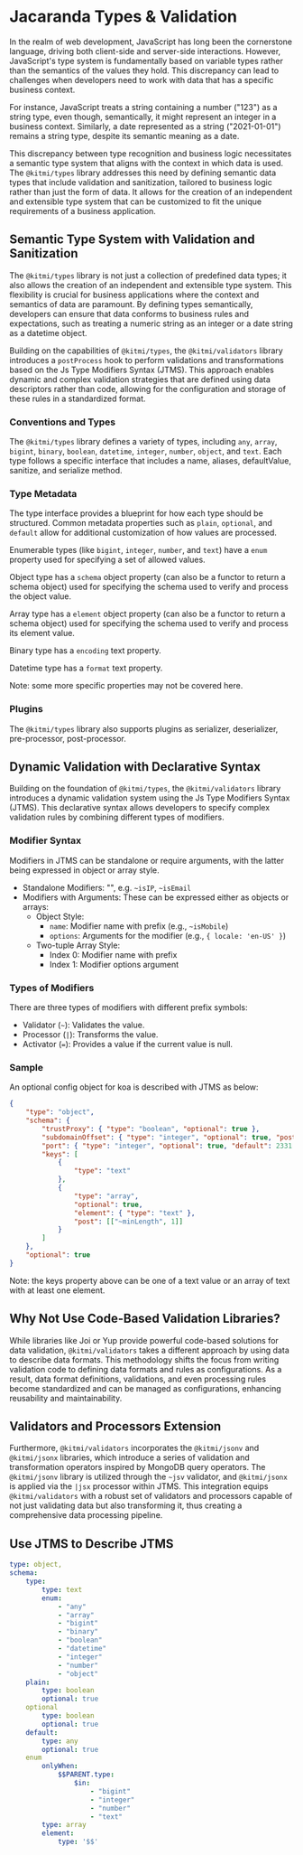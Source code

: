 # Jacaranda Types & Validation

In the realm of web development, JavaScript has long been the cornerstone language, driving both client-side and server-side interactions. However, JavaScript's type system is fundamentally based on variable types rather than the semantics of the values they hold. This discrepancy can lead to challenges when developers need to work with data that has a specific business context.

For instance, JavaScript treats a string containing a number ("123") as a string type, even though, semantically, it might represent an integer in a business context. Similarly, a date represented as a string ("2021-01-01") remains a string type, despite its semantic meaning as a date.

This discrepancy between type recognition and business logic necessitates a semantic type system that aligns with the context in which data is used. The `@kitmi/types` library addresses this need by defining semantic data types that include validation and sanitization, tailored to business logic rather than just the form of data. It allows for the creation of an independent and extensible type system that can be customized to fit the unique requirements of a business application.

## Semantic Type System with Validation and Sanitization

The `@kitmi/types` library is not just a collection of predefined data types; it also allows the creation of an independent and extensible type system. This flexibility is crucial for business applications where the context and semantics of data are paramount. By defining types semantically, developers can ensure that data conforms to business rules and expectations, such as treating a numeric string as an integer or a date string as a datetime object.

Building on the capabilities of `@kitmi/types`, the `@kitmi/validators` library introduces a `postProcess` hook to perform validations and transformations based on the Js Type Modifiers Syntax (JTMS). This approach enables dynamic and complex validation strategies that are defined using data descriptors rather than code, allowing for the configuration and storage of these rules in a standardized format.

### Conventions and Types

The `@kitmi/types` library defines a variety of types, including `any`, `array`, `bigint`, `binary`, `boolean`, `datetime`, `integer`, `number`, `object`, and `text`. Each type follows a specific interface that includes a name, aliases, defaultValue, sanitize, and serialize method.

### Type Metadata

The type interface provides a blueprint for how each type should be structured. Common metadata properties such as `plain`, `optional`, and `default` allow for additional customization of how values are processed.

Enumerable types (like `bigint`, `integer`, `number`, and `text`) have a `enum` property used for specifying a set of allowed values.

Object type has a `schema` object property (can also be a functor to return a schema object) used for specifying the schema used to verify and process the object value.

Array type has a `element` object property (can also be a functor to return a schema object) used for specifying the schema used to verify and process its element value.

Binary type has a `encoding` text property.

Datetime type has a `format` text property.

Note: some more specific properties may not be covered here.

### Plugins

The `@kitmi/types` library also supports plugins as serializer, deserializer, pre-processor, post-processor.

## Dynamic Validation with Declarative Syntax

Building on the foundation of `@kitmi/types`, the `@kitmi/validators` library introduces a dynamic validation system using the Js Type Modifiers Syntax (JTMS). This declarative syntax allows developers to specify complex validation rules by combining different types of modifiers.

### Modifier Syntax

Modifiers in JTMS can be standalone or require arguments, with the latter being expressed in object or array style.

-   Standalone Modifiers: "<type-prefix><modifier-name>", e.g. `~isIP`, `~isEmail`
-   Modifiers with Arguments: These can be expressed either as objects or arrays:
    -   Object Style:
        -   `name`: Modifier name with prefix (e.g., `~isMobile`)
        -   `options`: Arguments for the modifier (e.g., `{ locale: 'en-US' }`)
    -   Two-tuple Array Style:
        -   Index 0: Modifier name with prefix
        -   Index 1: Modifier options argument

### Types of Modifiers

There are three types of modifiers with different prefix symbols:

-   Validator (`~`): Validates the value.
-   Processor (`|`): Transforms the value.
-   Activator (`=`): Provides a value if the current value is null.

### Sample

An optional config object for koa is described with JTMS as below:

```json
{
    "type": "object",
    "schema": {
        "trustProxy": { "type": "boolean", "optional": true },
        "subdomainOffset": { "type": "integer", "optional": true, "post": [["~min", 2]] },
        "port": { "type": "integer", "optional": true, "default": 2331 },
        "keys": [
            {
                "type": "text"
            },
            {
                "type": "array",
                "optional": true,
                "element": { "type": "text" },
                "post": [["~minLength", 1]]
            }
        ]
    },
    "optional": true
}
```

Note: the keys property above can be one of a text value or an array of text with at least one element.

## Why Not Use Code-Based Validation Libraries?

While libraries like Joi or Yup provide powerful code-based solutions for data validation, `@kitmi/validators` takes a different approach by using data to describe data formats. This methodology shifts the focus from writing validation code to defining data formats and rules as configurations. As a result, data format definitions, validations, and even processing rules become standardized and can be managed as configurations, enhancing reusability and maintainability.

## Validators and Processors Extension

Furthermore, `@kitmi/validators` incorporates the `@kitmi/jsonv` and `@kitmi/jsonx` libraries, which introduce a series of validation and transformation operators inspired by MongoDB query operators. The `@kitmi/jsonv` library is utilized through the `~jsv` validator, and `@kitmi/jsonx` is applied via the `|jsx` processor within JTMS. This integration equips `@kitmi/validators` with a robust set of validators and processors capable of not just validating data but also transforming it, thus creating a comprehensive data processing pipeline.

## Use JTMS to Describe JTMS

```yaml
type: object,
schema:
    type:
        type: text
        enum:
            - "any"
            - "array"
            - "bigint"
            - "binary"
            - "boolean"
            - "datetime"
            - "integer"
            - "number"
            - "object"
    plain:
        type: boolean
        optional: true
    optional
        type: boolean
        optional: true
    default:
        type: any
        optional: true
    enum
        onlyWhen: 
            $$PARENT.type: 
                $in:
                    - "bigint"
                    - "integer" 
                    - "number"
                    - "text"
        type: array
        element: 
            type: '$$'

```
